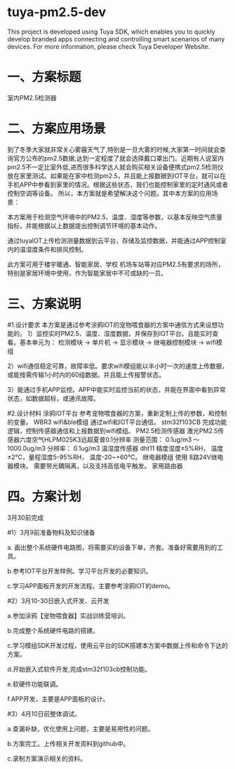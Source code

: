 # tuya-pm2.5-dev
This project is developed using Tuya SDK, which enables you to quickly develop branded apps connecting and controlling smart scenarios of many devices.
For more information, please check Tuya Developer Website.

一、方案标题
======================================================================================================
室内PM2.5检测器

二、方案应用场景
======================================================================================================
到了冬季大家就非常关心雾霾天气了,特别是一旦大雾的时候,大家第一时间就会查询官方公布的pm2.5数据,达到一定程度了就会选择戴口罩出门。近期有人说室内pm2.5不一定比室外低,进而很多科学达人就会购买相关设备便携式pm2.5检测仪放在家里测试。如果能在家中检测pm2.5，并且能上报数据到IOT平台，就可以在手机APP中参看到家里的情况。根据这些状态，我们也能控制家里的定时通风或者控制空调等设备。
所以，本方案就是希望解决这个问题。其中本方案的应用场景：

本方案用于检测空气环境中的PM2.5、温度、湿度等参数，以基本反映空气质量指标，并能根据以上数据提出控制调节环境的基本动作。

通过tuyaIOT上传检测测量数据到云平台，存储及监控数据，并能通过APP控制室内的温湿度条件和排风控制。

此方案可用于楼宇暖通、智能家居、学校 机场车站等对应PM2.5有要求的场所，特别是家居环境中使用，作为智能家居中不可或缺的一员。


三、方案说明
======================================================================================================
#1.设计要求
本方案是通过参考涂鸦IOT的宠物喂食器的方案中通信方式来设想功能的。
1）监控实时PM2.5、温度、湿度数据，并保存到IOT平台。且能实时查看。基本单元为：
  检测模块 -> 单片机 -> 显示模块
                   -> 继电器控制模块
                   -> wifi模组

2）wifi通信稳定可靠，故障率低。要求wifi模组能以半小时一次的速度上传数据，或能按需传输1小时内的60组数据。并且能上传报警状态。

3）能通过手机APP监控。APP中能实时监控当前的状态，并能在界面中看到异常状态，如数据超标，或通讯故障。

#2.设计材料
涂鸦IOT平台 
  参考宠物喂食器的方案，重新定制上传的参数，和控制的变量。
WBR3 wifi&ble模组
  通过wifi和IOT平台通信。
stm32f103CB
  完成功能逻辑，控制传感器通信和上报数据到wifi模组。
PM2.5检测传感器
  激光PM2.5传感器六度空气HLPM025K3远超夏普0.1分辨率
  测量范围： 0.1ug/m3 ～1000.0ug/m3
  分辨率： 0.1ug/m3
温湿度传感器
  dht11
  精度湿度±5%RH， 温度±2℃，量程湿度5-95%RH， 温度-20~+60℃。
继电器模组
  使用 8路24V继电器模块。
  需要带光耦隔离，以及支持高低电平触发。
家用路由器

四。方案计划
======================================================================================================
3月30前完成

#1）3月9前准备物料及知识储备

  a. 画出整个系统硬件电路图，将需要买的设备下单，齐套。准备好需要用到的工具。
  
  b.参考IOT平台开发样例。学习平台开发的必要知识。
  
  c.学习APP面板开发的开发流程。主要参考涂鸦IOT的demo。
  
#2）3月10-30日嵌入式开发、云开发

  a.参加涂鸦【宠物喂食器】实战训练营培训。
  
  b.完成整个系统硬件电路的搭建。
  
  c.学习模组SDK开发过程，使用云平台的SDK搭建本方案中数据上传和命令下达的方案。
  
  d.开始嵌入式软件开发,完成stm32f103cb控制功能。
  
  e.软硬件功能联调。
  
  f.APP开发，主要是APP面板的设计。
  
#3）4月10日前整体调试。

  a.查漏补缺，优化使用上问题，主要是易用性的问题。
  
  b.方案完工。上传相关开发资料到github中。
  
  c.录制方案演示相关的资料。
